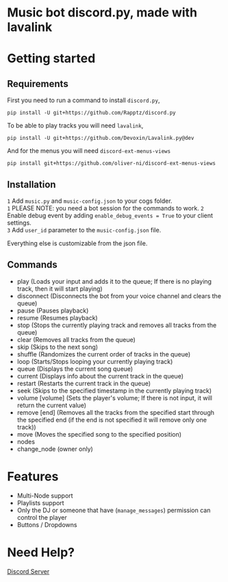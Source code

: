 # Music bot discord.py, made with lavalink
# Getting started
## Requirements
First you need to run a command to install `discord.py`,
```shell
pip install -U git+https://github.com/Rapptz/discord.py

```
To be able to play tracks you will need `lavalink`,
```shell
pip install -U git+https://github.com/Devoxin/Lavalink.py@dev
```
And for the menus you will need `discord-ext-menus-views`
```shell
pip install git+https://github.com/oliver-ni/discord-ext-menus-views
```
## Installation
`1` Add `music.py` and `music-config.json` to your cogs folder.<br>
`1` PLEASE NOTE: you need a bot session for the commands to work.
`2` Enable debug event by adding `enable_debug_events = True` to your client settings.<br>
`3` Add `user_id` parameter to the `music-config.json` file.

Everything else is customizable from the json file.

## Commands
- play <query> (Loads your input and adds it to the queue; If there is no playing track, then it will start playing)
- disconnect (Disconnects the bot from your voice channel and clears the queue)
- pause (Pauses playback)
- resume (Resumes playback)
- stop (Stops the currently playing track and removes all tracks from the queue)
- clear (Removes all tracks from the queue)
- skip (Skips to the next song)
- shuffle (Randomizes the current order of tracks in the queue)
- loop (Starts/Stops looping your currently playing track)
- queue (Displays the current song queue)
- current (Displays info about the current track in the queue)
- restart (Restarts the current track in the queue)
- seek <position> (Skips to the specified timestamp in the currently playing track)
- volume [volume] (Sets the player's volume; If there is not input, it will return the current value)
- remove <start> [end] (Removes all the tracks from the specified start through the specified end (if the end is not specified it will remove only one track))
- move <position> <track> (Moves the specified song to the specified position)
- nodes
- change_node (owner only)

# Features
- Multi-Node support
- Playlists support
- Only the DJ or someone that have (`manage_messages`) permission can control the player
- Buttons / Dropdowns
  
# Need Help?
[Discord Server](https://discord.gg/DNKEDurMyn)
